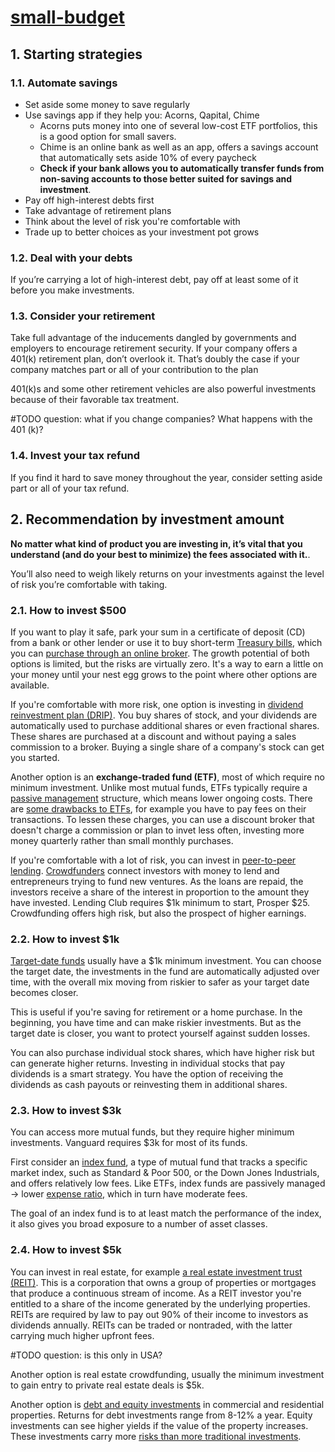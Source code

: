 # [small-budget](https://www.investopedia.com/articles/personal-finance/123115/best-ways-invest-500-5000.asp)

## 1. Starting strategies

### 1.1. Automate savings

* Set aside some money to save regularly
* Use savings app if they help you: Acorns, Qapital, Chime
    - Acorns puts money into one of several low-cost ETF portfolios, this is a good option for small savers.
    - Chime is an online bank as well as an app, offers a savings account that automatically sets aside 10% of every paycheck
    - **Check if your bank allows you to automatically transfer funds from non-saving accounts to those better suited for savings and investment**.
* Pay off high-interest debts first
* Take advantage of retirement plans
* Think about the level of risk you're comfortable with
* Trade up to better choices as your investment pot grows

### 1.2. Deal with your debts

If you’re carrying a lot of high-interest debt, pay off at least some of it before you make investments.

### 1.3. Consider your retirement

Take full advantage of the inducements dangled by governments and employers to encourage retirement security. If your company offers a 401(k) retirement plan, don’t overlook it. That’s doubly the case if your company matches part or all of your contribution to the plan

401(k)s and some other retirement vehicles are also powerful investments because of their favorable tax treatment. 

\#TODO question: what if you change companies? What happens with the 401 (k)?

### 1.4. Invest your tax refund

If you find it hard to save money throughout the year, consider setting aside part or all of your tax refund. 

## 2. Recommendation by investment amount

**No matter what kind of product you are investing in, it’s vital that you understand (and do your best to minimize) the fees associated with it.**.

You’ll also need to weigh likely returns on your investments against the level of risk you’re comfortable with taking.

### 2.1. How to invest $500

If you want to play it safe, park your sum in a certificate of deposit (CD) from a bank or other lender or use it to buy short-term [Treasury bills](https://www.investopedia.com/articles/investing/073113/introduction-treasury-securities.asp), which you can [purchase through an online broker](https://www.investopedia.com/best-brokers-for-beginners-4587873). The growth potential of both options is limited, but the risks are virtually zero. It's a way to earn a little on your money until your nest egg grows to the point where other options are available.

If you're comfortable with more risk, one option is investing in [dividend reinvestment plan (DRIP)](https://www.investopedia.com/terms/d/dividendreinvestmentplan.asp). You buy shares of stock, and your dividends are automatically used to purchase additional shares or even fractional shares. These shares are purchased at a discount and without paying a sales commission to a broker. Buying a single share of a company's stock can get you started.

Another option is an **exchange-traded fund (ETF)**, most of which require no minimum investment. Unlike most mutual funds, ETFs typically require a [passive management](https://www.investopedia.com/terms/p/passivemanagement.asp) structure, which means lower ongoing costs. There are [some drawbacks to ETFs](https://www.investopedia.com/articles/mutualfund/07/etf_downside.asp), for example you have to pay fees on their transactions. To lessen these charges, you can use a discount broker that doesn't charge a commission or plan to invet less often, investing more money quarterly rather than small monthly purchases.

If you're comfortable with a lot of risk, you can invest in [peer-to-peer lending](https://www.investopedia.com/terms/p/peer-to-peer-lending.asp). [Crowdfunders](https://www.investopedia.com/terms/c/crowdfunding.asp) connect investors with money to lend and entrepreneurs trying to fund new ventures. As the loans are repaid, the investors receive a share of the interest in proportion to the amount they have invested. Lending Club requires $1k minimum to start, Prosper $25. Crowdfunding offers high risk, but also the prospect of higher earnings.

### 2.2. How to invest $1k

[Target-date funds](https://www.investopedia.com/terms/t/target-date_fund.asp) usually have a $1k minimum investment. You can choose the target date, the investments in the fund are automatically adjusted over time, with the overall mix moving from riskier to safer as your target date becomes closer.

This is useful if you're saving for retirement or a home purchase. In the beginning, you have time and can make riskier investments. But as the target date is closer, you want to protect yourself against sudden losses.

You can also purchase individual stock shares, which have higher risk but can generate higher returns. Investing in individual stocks that pay dividends is a smart strategy. You have the option of receiving the dividends as cash payouts or reinvesting them in additional shares.

### 2.3. How to invest $3k

You can access more mutual funds, but they require higher minimum investments. Vanguard requires $3k for most of its funds.

First consider an [index fund](https://www.investopedia.com/terms/i/indexfund.asp), a type of mutual fund that tracks a specific market index, such as Standard & Poor 500, or the Down Jones Industrials, and offers relatively low fees. Like ETFs, index funds are passively managed -> lower [expense ratio](https://www.investopedia.com/terms/e/expenseratio.asp), which in turn have moderate fees.

The goal of an index fund is to at least match the performance of the index, it also gives you broad exposure to a number of asset classes.

### 2.4. How to invest $5k

You can invest in real estate, for example [a real estate investment trust (REIT)](https://www.investopedia.com/terms/r/reit.asp). This is a corporation that owns a group of properties or mortgages that produce a continuous stream of income. As a REIT investor you're entitled to a share of the income generated by the underlying properties. REITs are required by law to pay out 90% of their income to investors as dividends annually. REITs can be traded or nontraded, with the latter carrying much higher upfront fees.

\#TODO question: is this only in USA?

Another option is real estate crowdfunding, usually the minimum investment to gain entry to private real estate deals is $5k.

Another option is [debt and equity investments](https://www.investopedia.com/articles/investing/122315/equity-vs-debt-investments-real-estate-crowdfunding.asp) in commercial and residential properties. Returns for debt investments range from 8-12% a year. Equity investments can see higher yields if the value of the property increases. These investments carry more [risks than more traditional investments](https://www.investopedia.com/articles/investing/070915/pros-cons-investing-crowdfunded-property.asp). 
